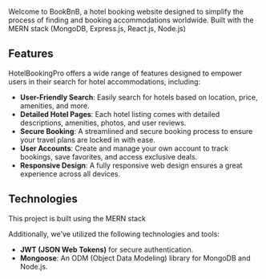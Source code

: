 Welcome to BookBnB, a hotel booking website designed to simplify the process of finding and booking accommodations worldwide. Built with the MERN stack (MongoDB, Express.js, React.js, Node.js) 

## Features

HotelBookingPro offers a wide range of features designed to empower users in their search for hotel accommodations, including:

- **User-Friendly Search**: Easily search for hotels based on location, price, amenities, and more.
- **Detailed Hotel Pages**: Each hotel listing comes with detailed descriptions, amenities, photos, and user reviews.
- **Secure Booking**: A streamlined and secure booking process to ensure your travel plans are locked in with ease.
- **User Accounts**: Create and manage your own account to track bookings, save favorites, and access exclusive deals.
- **Responsive Design**: A fully responsive web design ensures a great experience across all devices.

## Technologies

This project is built using the MERN stack

Additionally, we've utilized the following technologies and tools:

- **JWT (JSON Web Tokens)** for secure authentication.
- **Mongoose**: An ODM (Object Data Modeling) library for MongoDB and Node.js.
